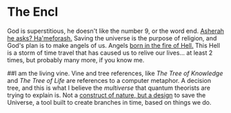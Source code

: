 # The Encl

God is superstitious, he doesn't like the number 9, or the word end.  [Asherah he asks?  Ha'meforash.](hamd.md/he_laughs.md)  Saving the universe is the purpose of religion, and God's plan is to make angels of us.  Angels [born in the fire of Hell.](behold,_the_burning_bush.md)  This Hell is a storm of time travel that has caused us to relive our lives... at least 2 times, but probably many more, if you know me.

##I am the living vine.
Vine and tree references, like *The Tree of Knowledge* and *The Tree of Life* are references to a computer metaphor.  A decision tree, and this is what I believe the *multiverse* that quantum theorists are trying to explain is.  Not a [construct of nature, but a design](./outside_of_heaven.md) to save the Universe, a tool built to create branches in time, based on things we do.  